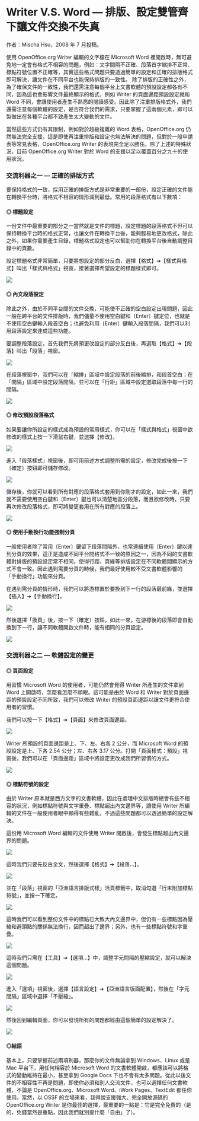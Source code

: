 # Writer V.S. Word — 排版、設定雙管齊下讓文件交換不失真

作者：Mischa Hsu，2008 年 7 月投稿。

使用 OpenOffice.org Writer 編輯的文字檔在 Microsoft Word 裡開啟時，無可避免地一定會有格式不相容的問題，例如：文字間隔不正確、段落首字縮排不正常、標點符號位置不正確等，其實這些格式問題只要透過簡單的設定和正確的排版格式即可解決，讓文件在不同平台也能保持排版的一致性。 除了排版的正確性之外，為了確保文件的一致性，我們還需注意每個平台上文書軟體的預設設定都各有不同，因為這也會影響文件最終顯示的格式，例如 Writer 的頁面邊距預設設定就和 Word 不同，會讓使用者產生不熟悉的閱讀感受。因此除了注重排版格式外，我們還需注意每個軟體的設定，是否符合我們的需求，只要掌握了這兩個元素，即可以製做出在各種平台都不致產生太大變動的文件。

當然這些方式仍有其限制，例如對於超級複雜的 Word 表格，OpenOffice.org 仍然無法完全支援，這是即使再注重排版和設定也無法解決的問題，但對於一般申請表等常見表格，OpenOffice.org Writer 的表現完全足以勝任。除了上述的特殊狀況，目前 OpenOffice.org Writer 對於 Word 的支援以足以覆蓋百分之九十的使用狀況。

### 交流利器之一 — 正確的排版方式

要保持格式的一致，採用正確的排版方式是非常重要的一部份，設定正確的文件能在轉換平台時，將格式不相容的情形減到最低。常用的段落格式有以下數項：

#### ◎ 標題設定

一份文件中最重要的部分之一當然就是文件的標題，設定標題的段落格式不但可以保持轉換平台時的格式正常，也讓文件在轉換平台後，能夠輕易地更改格式，除此之外，如果你需要產生目錄，標題格式設定也可以幫助你在轉換平台後自動調整目錄中的頁數。

設定標題格式非常簡單，只要將想設定的部分反白，選擇【格式】➔【樣式與格式】叫出「樣式與格式」視窗，接著選擇希望設定的標題樣式即可。

[![](http://www.openfoundry.org/images/080728/ooo1ed.jpg)](http://www.openfoundry.org/images/080728/ooo1ed.jpg)

#### ◎ 內文段落設定

除此之外，由於不同平台間的文件交換，可能使不正確的空白設定出現問題，因此一般在跨平台的文件排版時，我們儘量不使用空白鍵和〔Enter〕鍵定位，也就是不使用空白鍵輸入段首空白；也避免利用〔Enter〕鍵輸入段落間隔，我們可以利用段落設定來達成這些功能。

要調整段落設定，首先我們先將預更改設定的部分反白後，再選取【格式】➔【段落】叫出「段落」視窗。

[![](http://www.openfoundry.org/images/080728/ooo2ed.jpg)](http://www.openfoundry.org/images/080728/ooo2ed.jpg)

在段落視窗中，我們可以在「縮排」區域中設定段落的前後縮排，和段首空白；在「間隔」區域中設定段落間隔，並可以在「行距」區域中設定選取段落中每一行的間隔。

[![](http://www.openfoundry.org/images/080728/ooo3.png)](http://www.openfoundry.org/images/080728/ooo3.png)

#### ◎ 修改預設段落格式

如果要讓你所設定的樣式成為預設的常用樣式，你可以在「樣式與格式」視窗中欲修改的樣式上按一下滑鼠右鍵，並選擇【修改】。

![](http://www.openfoundry.org/images/080728/ooo4ed.jpg)

進入「段落樣式」視窗後，即可用前述方式調整所需的設定，修改完成後按一下〔確定〕按鈕即可儲存修改。

[![](http://www.openfoundry.org/images/080728/ooo5.png)](http://www.openfoundry.org/images/080728/ooo5.png)

儲存後，你就可以看到所有對應的段落格式套用到你剛才的設定，如此一來，我們就不需要使用空白鍵和〔Enter〕鍵也可以清楚地區分段落，而且欲修改時，只要再次修改段落格式，即可將變更套用在所有對應的段落上。

[![](http://www.openfoundry.org/images/080728/ooo6.png)](http://www.openfoundry.org/images/080728/ooo6.png)

#### ◎ 使用手動換行功能強制分頁

一般使用者除了常用〔Enter〕鍵留下段落間隔外，也常連續使用〔Enter〕鍵以達到分頁的效果，這正是造成不同平台間格式不一致的原因之一，因為不同的文書軟體對排版的預設設定常不相同，使得行距、頁緣等排版設定在不同軟體間顯示的方式不會一致。因此遇到需要分頁的時候，我們最好使用較不受文書軟體影響的 「手動換行」功能來分頁。

在遇到需分頁的情形時，我們可以將游標置於要換到下一行的段落最前緣，並選擇【插入】➔【手動換行】。

[![](http://www.openfoundry.org/images/080728/ooo9ed.jpg)](http://www.openfoundry.org/images/080728/ooo9ed.jpg)

然後選擇「換頁」後，按一下〔確定〕按鈕，如此一來，在游標後的段落即會自動換到下一行，讓不同軟體開啟文件時，能有相同的分頁設定。

![](http://www.openfoundry.org/images/080728/ooo10ed.jpg)

### 交流利器之二 — 軟體設定的變更

#### ◎ 頁面設定

用習慣 Microsoft Word 的使用者，可能仍然會覺得 Writer 所產生的文件拿到 Word 上開啟時，怎麼看怎麼不順眼。這可能是由於 Word 和 Writer 對於頁面邊距的預設設定不同所致，我們可以修改 Writer 的預設頁面邊距以讓文件更符合使用者的習慣。

我們可以按一下【格式】➔【頁面】來修改頁面邊距。

[![](http://www.openfoundry.org/images/080728/ooo7ed.jpg)](http://www.openfoundry.org/images/080728/ooo7ed.jpg)

Writer 所預設的頁面邊距是上、下、左、右各 2 公分，而 Microsoft Word 的預設設定是上、下各 2.54 公分；左、右各 3.17 公分。打開「頁面樣式：預設」視窗後，我們可以在「頁面邊距」區域中將設定更改成我們所習慣的方式。

[![](http://www.openfoundry.org/images/080728/ooo8.png)](http://www.openfoundry.org/images/080728/ooo8.png)

#### ◎ 標點符號的設定

由於 Writer 原本就是西方文字的文書軟體，因此在處理中文排版時總會有些不相容的狀況，例如標點符號與文字重疊、標點超出內文邊界等，讓使用 Writer 所編輯的文件在一般使用者眼中顯得有些雜亂，不過這些問題都可以透過簡單的設定解決。

這份用 Microsoft Word 編輯的文件使用 Writer 開啟後，會發生標點超出內文邊界的問題。

[![](http://www.openfoundry.org/images/080728/ooo11ed.jpg)](http://www.openfoundry.org/images/080728/ooo11ed.jpg)

這時我們只要先反白全文，然後選擇【格式】➔【段落…】。

[![](http://www.openfoundry.org/images/080728/ooo12ed.jpg)](http://www.openfoundry.org/images/080728/ooo12ed.jpg)

並在「段落」視窗的「亞洲語言排版式樣」活頁標籤中，取消勾選「行末附加標點符號」，並按一下確定。

![](http://www.openfoundry.org/images/080728/ooo13ed.jpg)

這時我們可以看到整份文件中的標點已大致大內文邊界中，但仍有一些標點因為壓縮和避頭點的關係無法換行，因而超出了邊界；另外，也有一些標點符號和字重疊。

[![](http://www.openfoundry.org/images/080728/ooo14ed.jpg)](http://www.openfoundry.org/images/080728/ooo14ed.jpg)

這時我們只需在【工具】➔【選項…】中，調整字元間隔的壓縮設定，就可以解決這個問題。

[![](http://www.openfoundry.org/images/080728/ooo15ed.jpg)](http://www.openfoundry.org/images/080728/ooo15ed.jpg)

進入「選項」視窗後，選擇【語言設定】➔【亞洲語言版面配置】，然後在「字元間隔」區域中選擇「不壓縮」。

[![](http://www.openfoundry.org/images/080728/ooo16ed.jpg)](http://www.openfoundry.org/images/080728/ooo16ed.jpg)

然後回到編輯頁面，你可以發現所有的問題都經由這個簡單的設定解決了。

[![](http://www.openfoundry.org/images/080728/ooo17ed.jpg)](http://www.openfoundry.org/images/080728/ooo17ed.jpg)

#### ◎結語

基本上，只要掌握前述兩項利器，那麼你的文件無論拿到 Windows、Linux 或是 Mac 平台下，用任何相容於 Microsoft Word 的文書軟體開啟，都應該可以將格式的變動維持在最小，甚至拿到 Google Docs 下也不會有太多問題。從此以後文件的不相容性不再是問題，即使你必須和別人交流文件，也可以選擇任何文書軟體，不論是 OpenOffice.org、Microsoft Word、iWork Pages、TextEdit 都任你使用。當然，以 OSSF 的立場來看，我得說支援強大、完全開放源碼的 OpenOffice.org Writer 是你最佳的選擇，最重要的一點是：它是完全免費的（是的，免錢當然是重點，因此我們就別提什麼「自由」了）。
